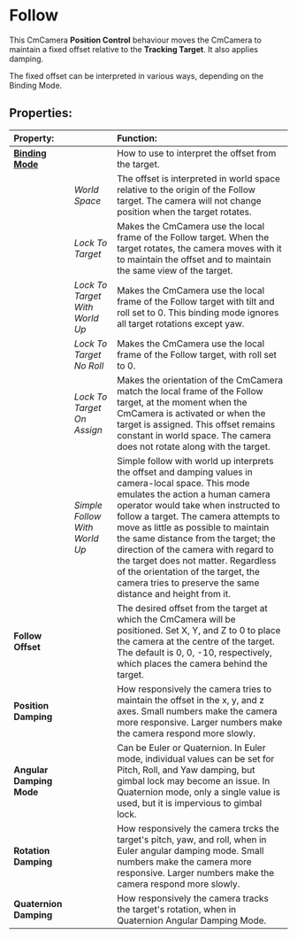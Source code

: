 # Follow

This CmCamera __Position Control__ behaviour moves the CmCamera to maintain a fixed offset relative to the __Tracking Target__. It also applies damping.

The fixed offset can be interpreted in various ways, depending on the Binding Mode.

## Properties:

| **Property:** || **Function:** |
|:---|:---|:---|
| __[Binding Mode](CinemachineBindingModes.md)__ || How to use to interpret the offset from the target. |
| | _World Space_ | The offset is interpreted in world space relative to the origin of the Follow target. The camera will not change position when the target rotates. |
| | _Lock To Target_ | Makes the CmCamera use the local frame of the Follow target. When the target rotates, the camera moves with it to maintain the offset and to maintain the same view of the target. |
| | _Lock To Target With World Up_ | Makes the CmCamera use the local frame of the Follow target with tilt and roll set to 0. This binding mode ignores all target rotations except yaw. |
| | _Lock To Target No Roll_ | Makes the CmCamera use the local frame of the Follow target, with roll set to 0. |
| | _Lock To Target On Assign_ | Makes the orientation of the CmCamera match the local frame of the Follow target, at the moment when the CmCamera is activated or when the target is assigned. This offset remains constant in world space. The camera does not rotate along with the target. |
| | _Simple Follow With World Up_ | Simple follow with world up interprets the offset and damping values in camera-local space. This mode emulates the action a human camera operator would take when instructed to follow a target. The camera attempts to move as little as possible to maintain the same distance from the target; the direction of the camera with regard to the target does not matter. Regardless of the orientation of the target, the camera tries to preserve the same distance and height from it. |
| __Follow Offset__ || The desired offset from the target at which the CmCamera will be positioned. Set X, Y, and Z to 0 to place the camera at the centre of the target. The default is 0, 0, -10, respectively, which places the camera behind the target. |
| __Position Damping__ || How responsively the camera tries to maintain the offset in the x, y, and z axes. Small numbers make the camera more responsive. Larger numbers make the camera respond more slowly.  |
| __Angular Damping Mode__ || Can be Euler or Quaternion.  In Euler mode, individual values can be set for Pitch, Roll, and Yaw damping, but gimbal lock may become an issue.  In Quaternion mode, only a single value is used, but it is impervious to gimbal lock.  |
| __Rotation Damping__ || How responsively the camera trcks the target's pitch, yaw, and roll, when in Euler angular damping mode. Small numbers make the camera more responsive. Larger numbers make the camera respond more slowly.|
| __Quaternion Damping__ || How responsively the camera tracks the target's rotation, when in Quaternion Angular Damping Mode.|



